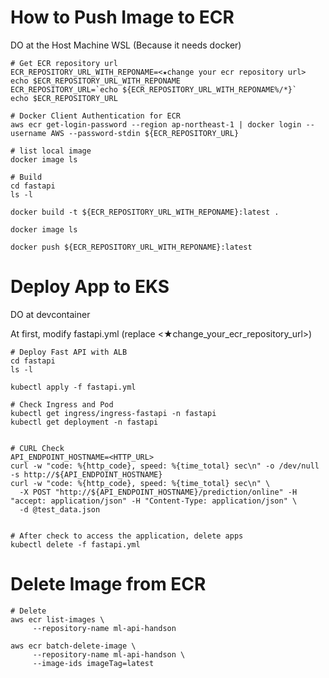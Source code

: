 # How to Push Image to ECR
DO at the Host Machine WSL (Because it needs docker)
```
# Get ECR repository url
ECR_REPOSITORY_URL_WITH_REPONAME=<★change your ecr repository url>
echo $ECR_REPOSITORY_URL_WITH_REPONAME
ECR_REPOSITORY_URL=`echo ${ECR_REPOSITORY_URL_WITH_REPONAME%/*}`
echo $ECR_REPOSITORY_URL

# Docker Client Authentication for ECR
aws ecr get-login-password --region ap-northeast-1 | docker login --username AWS --password-stdin ${ECR_REPOSITORY_URL}

# list local image
docker image ls

# Build
cd fastapi
ls -l

docker build -t ${ECR_REPOSITORY_URL_WITH_REPONAME}:latest .

docker image ls

docker push ${ECR_REPOSITORY_URL_WITH_REPONAME}:latest
```

# Deploy App to EKS
DO at devcontainer

At first, modify fastapi.yml (replace <★change_your_ecr_repository_url>)
```
# Deploy Fast API with ALB
cd fastapi
ls -l

kubectl apply -f fastapi.yml

# Check Ingress and Pod
kubectl get ingress/ingress-fastapi -n fastapi
kubectl get deployment -n fastapi


# CURL Check
API_ENDPOINT_HOSTNAME=<HTTP_URL>
curl -w "code: %{http_code}, speed: %{time_total} sec\n" -o /dev/null -s http://${API_ENDPOINT_HOSTNAME}
curl -w "code: %{http_code}, speed: %{time_total} sec\n" \
  -X POST "http://${API_ENDPOINT_HOSTNAME}/prediction/online" -H "accept: application/json" -H "Content-Type: application/json" \
  -d @test_data.json


# After check to access the application, delete apps
kubectl delete -f fastapi.yml
```


# Delete Image from ECR
```
# Delete
aws ecr list-images \
     --repository-name ml-api-handson

aws ecr batch-delete-image \
     --repository-name ml-api-handson \
     --image-ids imageTag=latest
```
